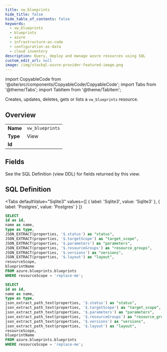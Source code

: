 ```yaml
--- 
title: vw_blueprints
hide_title: false
hide_table_of_contents: false
keywords:
  - vw_blueprints
  - blueprints
  - azure
  - infrastructure-as-code
  - configuration-as-data
  - cloud inventory
description: Query, deploy and manage azure resources using SQL
custom_edit_url: null
image: /img/stackql-azure-provider-featured-image.png
---
```


import CopyableCode from '@site/src/components/CopyableCode/CopyableCode';
import Tabs from '@theme/Tabs';
import TabItem from '@theme/TabItem';

Creates, updates, deletes, gets or lists a <code>vw_blueprints</code> resource.

## Overview
<table><tbody>
<tr><td><b>Name</b></td><td><code>vw_blueprints</code></td></tr>
<tr><td><b>Type</b></td><td>View</td></tr>
<tr><td><b>Id</b></td><td><CopyableCode code="azure.blueprints.vw_blueprints" /></td></tr>
</tbody></table>

## Fields

See the SQL Definition (view DDL) for fields returned by this view.

## SQL Definition

<Tabs
defaultValue="Sqlite3"
values={[
{ label: 'Sqlite3', value: 'Sqlite3' },
{ label: 'Postgres', value: 'Postgres' }
]}
>
<TabItem value="Sqlite3">

```sql
SELECT
id as id,
name as name,
type as type,
JSON_EXTRACT(properties, '$.status') as "status",
JSON_EXTRACT(properties, '$.targetScope') as "target_scope",
JSON_EXTRACT(properties, '$.parameters') as "parameters",
JSON_EXTRACT(properties, '$.resourceGroups') as "resource_groups",
JSON_EXTRACT(properties, '$.versions') as "versions",
JSON_EXTRACT(properties, '$.layout') as "layout",
resourceScope,
blueprintName
FROM azure.blueprints.blueprints
WHERE resourceScope = 'replace-me';
```

</TabItem>
<TabItem value="Postgres">

```sql
SELECT
id as id,
name as name,
type as type,
json_extract_path_text(properties, '$.status') as "status",
json_extract_path_text(properties, '$.targetScope') as "target_scope",
json_extract_path_text(properties, '$.parameters') as "parameters",
json_extract_path_text(properties, '$.resourceGroups') as "resource_groups",
json_extract_path_text(properties, '$.versions') as "versions",
json_extract_path_text(properties, '$.layout') as "layout",
resourceScope,
blueprintName
FROM azure.blueprints.blueprints
WHERE resourceScope = 'replace-me';
```

</TabItem>
</Tabs>
